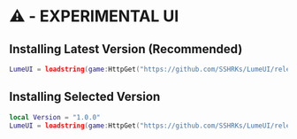 # ⚠️ - EXPERIMENTAL UI

## Installing Latest Version (Recommended)
```lua
LumeUI = loadstring(game:HttpGet("https://github.com/SSHRKs/LumeUI/releases/latest/download/main.lua"))()
```
## Installing Selected Version
```lua
local Version = "1.0.0"
LumeUI = loadstring(game:HttpGet("https://github.com/SSHRKs/LumeUI/releases/latest/download/".. Version .."/main.lua"))()
```
